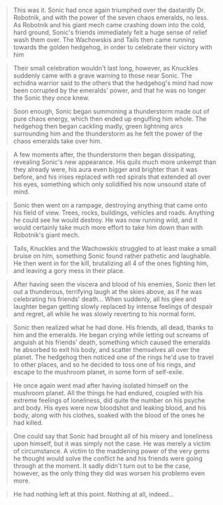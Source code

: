 >This was it. Sonic had once again triumphed over the dastardly Dr. Robotnik, and with the power of the seven chaos emeralds, no less. As Robotnik and his giant mech came crashing down into the cold, hard ground, Sonic's friends immediately felt a huge sense of relief wash them over. The Wachowskis and Tails then came running towards the golden hedgehog, in order to celebrate their victory with him

>Their small celebration wouldn't last long, however, as Knuckles suddenly came with a grave warning to those near Sonic. The echidna warrior said to the others that the hedgehog's mind had now been corrupted by the emeralds' power, and that he was no longer the Sonic they once knew. 

>Soon enough, Sonic began summoning a thunderstorm made out of pure chaos energy, which then ended up engulfing him whole. The hedgehog then began cackling madly, green lightning arcs surrounding him and the thunderstorm as he felt the power of the chaos emeralds take over him.

>A few moments after, the thunderstorm then began dissipating, revealing Sonic's new appearance. His quils much more unkempt than they already were, his aura even bigger and brighter than it was before, and his irises replaced with red spirals that extended all over his eyes, something which only solidified his now unsound state of mind.

>Sonic then went on a rampage, destroying anything that came onto his field of view. Trees, rocks, buildings, vehicles and roads. Anything he could see he would destroy. He was now running wild, and it would certainly take much more effort to take him down than with Robotnik's giant mech.

>Tails, Knuckles and the Wachowskis struggled to at least make a small bruise on him, something Sonic found rather pathetic and laughable. He then went in for the kill, brutalizing all 4 of the ones fighting him, and leaving a gory mess in their place.

>After having seen the viscera and blood of his enemies, Sonic then let out a thunderous, terrifying laugh at the skies above, as if he was celebrating his friends' death... When suddenly, all his glee and laughter began getting slowly replaced by intense feelings of despair and regret, all while he was slowly reverting to his normal form.

>Sonic then realized what he had done. His friends, all dead, thanks to him and the emeralds. He began crying while letting out screams of anguish at his friends' death, something which caused the emeralds he absorbed to exit his body, and scatter themselves all over the planet. The hedgehog then noticed one of the rings he'd use to travel to other places, and so he decided to toss one of his rings, and escape to the mushroom planet, in some form of self-exile.

>He once again went mad after having isolated himself on the mushroom planet. All the things he had endured, coupled with his extreme feelings of loneliness, did quite the number on his psyche and body. His eyes were now bloodshot and leaking blood, and his body, along with his clothes, soaked with the blood of the ones he had killed.

>One could say that Sonic had brought all of his misery and loneliness upon himself, but it was simply not the case. He was merely a victim of circumstance. A victim to the maddening power of the very gems he thought would solve the conflict he and his friends were going through at the moment. It sadly didn't turn out to be the case, however, as the only thing they did was worsen his problems even more.

>He had nothing left at this point. Nothing at all, indeed...
